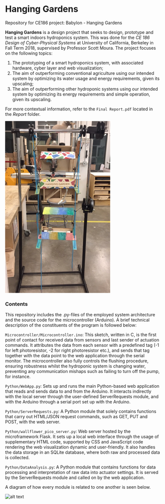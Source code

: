 # Hanging Gardens

Repository for CE186 project: Babylon - Hanging Gardens

**Hanging Gardens** is a design project that seeks to design, prototype and test a smart indoors hydroponics system. This was done for the *CE 186 Design of Cyber-Physical Systems* at University of California, Berkeley in Fall Term 2018, supervised by Professor Scott Moura. The project focuses on the following topics:

1. The prototyping of a smart hydroponics system, with associated hardware, cyber layer and web visualization;
2. The aim of outperforming conventional agriculture using our intended system by optimizing its water usage and energy requirements, given its upscaling;
3. The aim of outperforming other hydroponic systems using our intended system by optimizing its energy requirements and simple operation, given its upscaling.

For more contextual information, refer to the ```Final Report.pdf``` located in the *Report* folder.

![alt text](https://raw.githubusercontent.com/jan-xu/hanging-gardens/master/png/hanginggardens.png "Final design")

### Contents
This repository includes the .py-files of the employed system architecture and the source code for the microcontroller (Arduino). A brief technical description of the constituents of the program is followed below:

```Microcontroller/Microcontroller.ino```: This sketch, written in C, is the first point of contact for received data from sensors and last sender of actuation commands. It attributes the data from each sensor with a predefined tag (-1 for left photoresistor, -2 for right photoresistor etc.), and sends that tag together with the data point to the web application through the serial monitor. The microcontroller also fully controls the flushing procedure, ensuring robustness whilst the hydroponic system is changing water, preventing any communication mishaps such as failing to turn off the pump, for instance.

```Python/WebApp.py```: Sets up and runs the main Python-based web application that reads and sends data to and from the Arduino. It interacts indirectly with the local server through the user-defined ServerRequests module, and with the Arduino through a serial port set up with the Arduino.

```Python/ServerRequests.py```: A Python module that solely contains functions that carry out HTML/JSON request commands, such as GET, PUT and POST, with the web server.

```Python/wallflower_pico_server.py```: Web server hosted by the microframework Flask. It sets up a local web interface through the usage of supplementary HTML code, supported by CSS and JavaScript code rendering the web visualization dynamic and user-friendly. It also handles the data storage in an SQLite database, where both raw and processed data is collected.

```Python/DataAnalysis.py```: A Python module that contains functions for data processing and interpretation of raw data into actuator settings. It is served by the ServerRequests module and called on by the web application.

A diagram of how every module is related to one another is seen below.

![alt text](https://raw.githubusercontent.com/jan-xu/hanging-gardens/master/png/connectivitydiagram.png "System Architecture")
